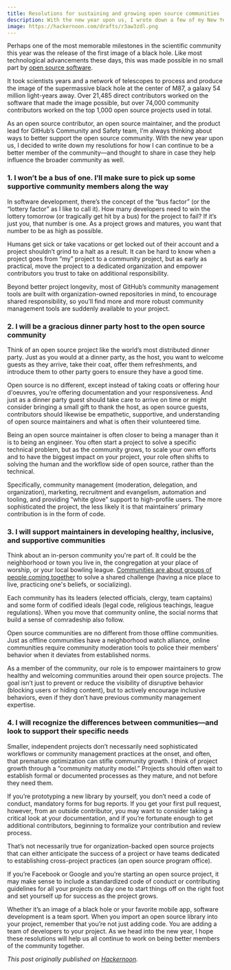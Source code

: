 ```yaml
---
title: Resolutions for sustaining and growing open source communities
description: With the new year upon us, I wrote down a few of my New Year's resolutions for sustaining and growing open source communities. How are you approaching open source differently in 2020?
image: https://hackernoon.com/drafts/r3aw3zdl.png
---
```


Perhaps one of the most memorable milestones in the scientific community this year was the release of the first image of a black hole. Like most technological advancements these days, this was made possible in no small part by [open source software](https://github.com/achael/eht-imaging).

It took scientists years and a network of telescopes to process and produce the image of the supermassive black hole at the center of M87, a galaxy 54 million light-years away. Over 21,485 direct contributors worked on the software that made the image possible, but over 74,000 community contributors worked on the top 1,000 open source projects used in total.

As an open source contributor, an open source maintainer, and the product lead for GitHub’s Community and Safety team, I’m always thinking about ways to better support the open source community. With the new year upon us, I decided to write down my resolutions for how I can continue to be a better member of the community—and thought to share in case they help influence the broader community as well.

### 1. I won’t be a bus of one. I’ll make sure to pick up some supportive community members along the way

In software development, there’s the concept of the “bus factor” (or the “lottery factor” as I like to call it). How many developers need to win the lottery tomorrow (or tragically get hit by a bus) for the project to fail? If it’s just you, that number is one. As a project grows and matures, you want that number to be as high as possible.

Humans get sick or take vacations or get locked out of their account and a project shouldn’t grind to a halt as a result. It can be hard to know when a project goes from “my” project to a community project, but as early as practical, move the project to a dedicated organization and empower contributors you trust to take on additional responsibility.

Beyond better project longevity, most of GitHub’s community management tools are built with organization-owned repositories in mind, to encourage shared responsibility, so you’ll find more and more robust community management tools are suddenly available to your project.

### 2. I will be a gracious dinner party host to the open source community

Think of an open source project like the world’s most distributed dinner party. Just as you would at a dinner party, as the host, you want to welcome guests as they arrive, take their coat, offer them refreshments, and introduce them to other party goers to ensure they have a good time.

Open source is no different, except instead of taking coats or offering hour d'oeuvres, you’re offering documentation and your responsiveness. And just as a dinner party guest should take care to arrive on time or might consider bringing a small gift to thank the host, as open source guests, contributors should likewise be empathetic, supportive, and understanding of open source maintainers and what is often their volunteered time.

Being an open source maintainer is often closer to being a manager than it is to being an engineer. You often start a project to solve a specific technical problem, but as the community grows, to scale your own efforts and to have the biggest impact on your project, your role often shifts to solving the human and the workflow side of open source, rather than the technical.

Specifically, community management (moderation, delegation, and organization), marketing, recruitment and evangelism, automation and tooling, and providing “white glove” support to high-profile users. The more sophisticated the project, the less likely it is that maintainers’ primary contribution is in the form of code.

### 3. I will support maintainers in developing healthy, inclusive, and supportive communities

Think about an in-person community you're part of. It could be the neighborhood or town you live in, the congregation at your place of worship, or your local bowling league. [Communities are about groups of people coming together](https://ben.balter.com/2019/07/18/a-community-of-communities-oscon-2019/) to solve a shared challenge (having a nice place to live, practicing one's beliefs, or socializing).

Each community has its leaders (elected officials, clergy, team captains) and some form of codified ideals (legal code, religious teachings, league regulations). When you move that community online, the social norms that build a sense of comradeship also follow.

Open source communities are no different from those offline communities. Just as offline communities have a neighborhood watch alliance, online communities require community moderation tools to police their members' behavior when it deviates from established norms.

As a member of the community, our role is to empower maintainers to grow healthy and welcoming communities around their open source projects. The goal isn’t just to prevent or reduce the visibility of disruptive behavior (blocking users or hiding content), but to actively encourage inclusive behaviors, even if they don’t have previous community management expertise.

### 4. I will recognize the differences between communities—and look to support their specific needs

Smaller, independent projects don’t necessarily need sophisticated workflows or community management practices at the onset, and often, that premature optimization can stifle community growth. I think of project growth through a “community maturity model.” Projects should often wait to establish formal or documented processes as they mature, and not before they need them.

If you’re prototyping a new library by yourself, you don’t need a code of conduct, mandatory forms for bug reports. If you get your first pull request, however, from an outside contributor, you may want to consider taking a critical look at your documentation, and if you’re fortunate enough to get additional contributors, beginning to formalize your contribution and review process.

That’s not necessarily true for organization-backed open source projects that can either anticipate the success of a project or have teams dedicated to establishing cross-project practices (an open source program office).

If you’re Facebook or Google and you’re starting an open source project, it may make sense to include a standardized code of conduct or contributing guidelines for all your projects on day one to start things off on the right foot and set yourself up for success as the project grows.

Whether it’s an image of a black hole or your favorite mobile app, software development is a team sport. When you import an open source library into your project, remember that you’re not just adding code. You are adding a team of developers to your project. As we head into the new year, I hope these resolutions will help us all continue to work on being better members of the community together.

*This post originally published on [Hackernoon](https://hackernoon.com/resolutions-for-sustaining-and-growing-open-source-communities-h91e3zil).*
